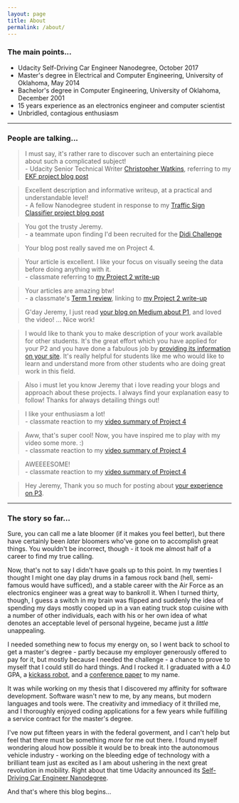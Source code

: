 ```yaml
---
layout: page
title: About
permalink: /about/
---
```


### The main points...

- Udacity Self-Driving Car Engineer Nanodegree, October 2017
- Master's degree in Electrical and Computer Engineering, University of Oklahoma, May 2014
- Bachelor's degree in Computer Engineering, University of Oklahoma, December 2001
- 15 years experience as an electronics engineer and computer scientist
- Unbridled, contagious enthusiasm

---

### People are talking...

> I must say, it's rather rare to discover such an entertaining piece about such a complicated subject! <br><span class="attrib">- Udacity Senior Technical Writer [Christopher Watkins](http://blog.udacity.com/author/christopherwatkins), referring to my [EKF project blog post](http://jeremyshannon.com/2017/04/21/udacity-sdcnd-extended-kalman-filter.html)</span>

> Excellent description and informative writeup, at a practical and understandable level! <br><span class="attrib">- A fellow Nanodegree student in response to my [Traffic Sign Classifier project blog post](https://medium.com/@jeremyeshannon/udacity-self-driving-car-nanodegree-project-2-traffic-sign-classifier-f52d33d4be9f)</span>

> You got the trusty Jeremy. <br><span class="attrib">- a teammate upon finding I'd been recruited for the [Didi Challenge](https://www.udacity.com/didi-challenge)</span>

> Your blog post really saved me on Project 4.

> Your article is excellent. I like your focus on visually seeing the data before doing anything with it. <br><span class="attrib">- classmate referring to [my Project 2 write-up](https://medium.com/@jeremyeshannon/udacity-self-driving-car-nanodegree-project-2-traffic-sign-classifier-f52d33d4be9f)</span>

> Your articles are amazing btw! <br><span class="attrib">- a classmate's [Term 1 review](https://medium.com/@harish3110/vision-needed-d2b0c7fd2387), linking to [my Project 2 write-up](https://medium.com/@jeremyeshannon/udacity-self-driving-car-nanodegree-project-2-traffic-sign-classifier-f52d33d4be9f)</span>

> G'day Jeremy, I just read [your blog on Medium about P1](https://medium.com/udacity/udacity-self-driving-car-nanodegree-project-1-finding-lane-lines-719ac1adbed9), and loved the video! ... Nice work!

> I would like to thank you to make description of your work available for other students. It's the great effort which you have applied for your P2 and you have done a fabulous job by [providing its information on your site](http://jeremyshannon.com/2017/01/13/udacity-sdcnd-traffic-sign-classifier.html). It's really helpful for students like me who would like to learn and understand more from other students who are doing great work in this field.

> Also i must let you know Jeremy that i love reading your blogs and approach about these projects. I always find your explanation easy to follow! Thanks for always detailing things out!

> I like your enthusiasm a lot!  <br><span class="attrib">- classmate reaction to my [video summary of Project 4](https://youtu.be/Z4TxNrBKJew)</span>

> Aww, that's super cool! Now, you have inspired me to play with my video some more. :) <br><span class="attrib">- classmate reaction to my [video summary of Project 4](https://youtu.be/Z4TxNrBKJew)</span>

> AWEEEESOME! <br><span class="attrib">- classmate reaction to my [video summary of Project 4](https://youtu.be/Z4TxNrBKJew)</span>

> Hey Jeremy, Thank you so much for posting about [your experience on P3](http://jeremyshannon.com/2017/02/10/udacity-sdcnd-behavioral-cloning.html).

---

### The story so far...

Sure, you can call me a late bloomer (if it makes you feel better), but there have certainly been *later* bloomers who've gone on to accomplish great things. You wouldn't be incorrect, though - it took me almost half of a career to find my true calling.

Now, that's not to say I didn't have goals up to this point. In my twenties I thought I might one day play drums in a famous rock band (hell, semi-famous would have sufficed), and a stable career with the Air Force as an electronics engineer was a great way to bankroll it. When I turned thirty, though, I guess a switch in my brain was flipped and suddenly the idea of spending my days mostly cooped up in a van eating truck stop cuisine with a number of other individuals, each with his or her own idea of what denotes an acceptable level of personal hygeine, became just a *little* unappealing.

I needed something new to focus my energy on, so I went back to school to get a master's degree - partly because my employer generously offered to pay for it, but mostly because I needed the challenge - a chance to prove to myself that I could still do hard things. And I rocked it. I graduated with a 4.0 GPA, a [kickass robot](http://jeremyshannon.com/2016/05/20/sumo-duel-bot.html), and a [conference paper](http://ieeexplore.ieee.org/document/6935147/?reload=true) to my name. 

It was while working on my thesis that I discovered my affinity for software development. Software wasn't new to me, by any means, but modern languages and tools were. The creativity and immediacy of it thrilled me, and I thoroughly enjoyed coding applications for a few years while fulfilling a service contract for the master's degree. 

I've now put fifteen years in with the federal goverment, and I can't help but feel that there must be something *more* for me out there. I found myself wondering aloud how possible it would be to break into the autonomous vehicle industry - working on the bleeding edge of technology with a brilliant team just as excited as I am about ushering in the next great revolution in mobility. Right about that time Udacity announced its [Self-Driving Car Engineer Nanodegree](https://www.udacity.com/drive).

And that's where this blog begins...
